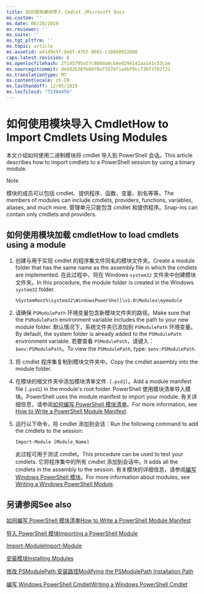 ```yaml
---
title: 如何使用模块导入 Cmdlet |Microsoft Docs
ms.custom: ''
ms.date: 08/28/2019
ms.reviewer: ''
ms.suite: ''
ms.tgt_pltfrm: ''
ms.topic: article
ms.assetid: a41d9e5f-de6f-47b7-9601-c108609320d0
caps.latest.revision: 8
ms.openlocfilehash: 2f145795a57c988da0cb4ed294142aa141c53cae
ms.sourcegitcommit: debd2b38fb8070a7357bf1a4bf9cc736f3702f31
ms.translationtype: MT
ms.contentlocale: zh-CN
ms.lasthandoff: 12/05/2019
ms.locfileid: "72364456"
---
```

# <a name="how-to-import-cmdlets-using-modules"></a><span data-ttu-id="e3bc9-102">如何使用模块导入 Cmdlet</span><span class="sxs-lookup"><span data-stu-id="e3bc9-102">How to Import Cmdlets Using Modules</span></span>

<span data-ttu-id="e3bc9-103">本文介绍如何使用二进制模块将 cmdlet 导入到 PowerShell 会话。</span><span class="sxs-lookup"><span data-stu-id="e3bc9-103">This article describes how to import cmdlets to a PowerShell session by using a binary module.</span></span>

> [!NOTE]
> <span data-ttu-id="e3bc9-104">模块的成员可以包括 cmdlet、提供程序、函数、变量、别名等等。</span><span class="sxs-lookup"><span data-stu-id="e3bc9-104">The members of modules can include cmdlets, providers, functions, variables, aliases, and much more.</span></span> <span data-ttu-id="e3bc9-105">管理单元只能包含 cmdlet 和提供程序。</span><span class="sxs-lookup"><span data-stu-id="e3bc9-105">Snap-ins can contain only cmdlets and providers.</span></span>

## <a name="how-to-load-cmdlets-using-a-module"></a><span data-ttu-id="e3bc9-106">如何使用模块加载 cmdlet</span><span class="sxs-lookup"><span data-stu-id="e3bc9-106">How to load cmdlets using a module</span></span>

1. <span data-ttu-id="e3bc9-107">创建与用于实现 cmdlet 的程序集文件同名的模块文件夹。</span><span class="sxs-lookup"><span data-stu-id="e3bc9-107">Create a module folder that has the same name as the assembly file in which the cmdlets are implemented.</span></span> <span data-ttu-id="e3bc9-108">在此过程中，将在 Windows `system32` 文件夹中创建模块文件夹。</span><span class="sxs-lookup"><span data-stu-id="e3bc9-108">In this procedure, the module folder is created in the Windows `system32` folder.</span></span>

   `%SystemRoot%\system32\WindowsPowerShell\v1.0\Modules\mymodule`

1. <span data-ttu-id="e3bc9-109">请确保 `PSModulePath` 环境变量包含新模块文件夹的路径。</span><span class="sxs-lookup"><span data-stu-id="e3bc9-109">Make sure that the `PSModulePath` environment variable includes the path to your new module folder.</span></span> <span data-ttu-id="e3bc9-110">默认情况下，系统文件夹已添加到 `PSModulePath` 环境变量。</span><span class="sxs-lookup"><span data-stu-id="e3bc9-110">By default, the system folder is already added to the `PSModulePath` environment variable.</span></span> <span data-ttu-id="e3bc9-111">若要查看 `PSModulePath`，请键入： `$env:PSModulePath`。</span><span class="sxs-lookup"><span data-stu-id="e3bc9-111">To view the `PSModulePath`, type: `$env:PSModulePath`.</span></span>

1. <span data-ttu-id="e3bc9-112">将 cmdlet 程序集复制到模块文件夹中。</span><span class="sxs-lookup"><span data-stu-id="e3bc9-112">Copy the cmdlet assembly into the module folder.</span></span>

1. <span data-ttu-id="e3bc9-113">在模块的根文件夹中添加模块清单文件（`.psd1`）。</span><span class="sxs-lookup"><span data-stu-id="e3bc9-113">Add a module manifest file (`.psd1`) in the module's root folder.</span></span> <span data-ttu-id="e3bc9-114">PowerShell 使用模块清单导入模块。</span><span class="sxs-lookup"><span data-stu-id="e3bc9-114">PowerShell uses the module manifest to import your module.</span></span> <span data-ttu-id="e3bc9-115">有关详细信息，请参阅[如何编写 PowerShell 模块清单](../module/how-to-write-a-powershell-module-manifest.md)。</span><span class="sxs-lookup"><span data-stu-id="e3bc9-115">For more information, see [How to Write a PowerShell Module Manifest](../module/how-to-write-a-powershell-module-manifest.md).</span></span>

1. <span data-ttu-id="e3bc9-116">运行以下命令，将 cmdlet 添加到会话：</span><span class="sxs-lookup"><span data-stu-id="e3bc9-116">Run the following command to add the cmdlets to the session:</span></span>

   `Import-Module [Module_Name]`

   <span data-ttu-id="e3bc9-117">此过程可用于测试 cmdlet。</span><span class="sxs-lookup"><span data-stu-id="e3bc9-117">This procedure can be used to test your cmdlets.</span></span> <span data-ttu-id="e3bc9-118">它将程序集中的所有 cmdlet 添加到会话中。</span><span class="sxs-lookup"><span data-stu-id="e3bc9-118">It adds all the cmdlets in the assembly to the session.</span></span> <span data-ttu-id="e3bc9-119">有关模块的详细信息，请参阅[编写 Windows PowerShell 模块](../module/writing-a-windows-powershell-module.md)。</span><span class="sxs-lookup"><span data-stu-id="e3bc9-119">For more information about modules, see [Writing a Windows PowerShell Module](../module/writing-a-windows-powershell-module.md).</span></span>

## <a name="see-also"></a><span data-ttu-id="e3bc9-120">另请参阅</span><span class="sxs-lookup"><span data-stu-id="e3bc9-120">See also</span></span>

[<span data-ttu-id="e3bc9-121">如何编写 PowerShell 模块清单</span><span class="sxs-lookup"><span data-stu-id="e3bc9-121">How to Write a PowerShell Module Manifest</span></span>](../module/how-to-write-a-powershell-module-manifest.md)

[<span data-ttu-id="e3bc9-122">导入 PowerShell 模块</span><span class="sxs-lookup"><span data-stu-id="e3bc9-122">Importing a PowerShell Module</span></span>](../module/importing-a-powershell-module.md)

[<span data-ttu-id="e3bc9-123">Import-Module</span><span class="sxs-lookup"><span data-stu-id="e3bc9-123">Import-Module</span></span>](/powershell/module/Microsoft.PowerShell.Core/Import-Module)

[<span data-ttu-id="e3bc9-124">安装模块</span><span class="sxs-lookup"><span data-stu-id="e3bc9-124">Installing Modules</span></span>](../module/installing-a-powershell-module.md)

[<span data-ttu-id="e3bc9-125">修改 PSModulePath 安装路径</span><span class="sxs-lookup"><span data-stu-id="e3bc9-125">Modifying the PSModulePath Installation Path</span></span>](../module/modifying-the-psmodulepath-installation-path.md)

[<span data-ttu-id="e3bc9-126">编写 Windows PowerShell Cmdlet</span><span class="sxs-lookup"><span data-stu-id="e3bc9-126">Writing a Windows PowerShell Cmdlet</span></span>](./writing-a-windows-powershell-cmdlet.md)
